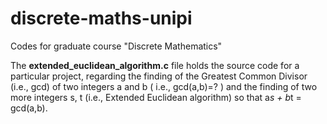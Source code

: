 # discrete-maths-unipi
Codes for graduate course "Discrete Mathematics"

The **extended_euclidean_algorithm.c** file holds the source code for a particular project, regarding the finding of the Greatest Common Divisor (i.e., gcd) of two integers a and b ( i.e., gcd(a,b)=? ) and the finding of two more integers s, t (i.e., Extended Euclidean algorithm) so that a*s + b*t = gcd(a,b).
